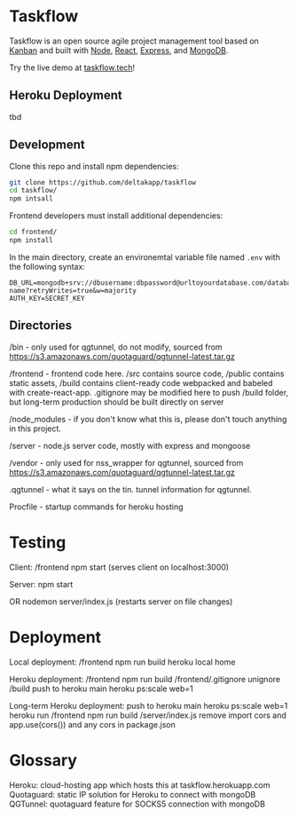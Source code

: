 # Taskflow

Taskflow is an open source agile project management tool based on [Kanban](https://en.wikipedia.org/wiki/Kanban_(development)) and built with [Node](https://nodejs.org/en/), [React](https://reactjs.org/), [Express](https://reactjs.org/), and [MongoDB](https://reactjs.org/).

Try the live demo at [taskflow.tech](https://www.taskflow.tech/)!

## Heroku Deployment

tbd

## Development

Clone this repo and install npm dependencies:
```bash
git clone https://github.com/deltakapp/taskflow
cd taskflow/
npm intsall
```

Frontend developers must install additional dependencies:
```bash
cd frontend/ 
npm install
```

In the main directory, create an environemtal variable file named `.env` with the following syntax:
```
DB_URL=mongodb+srv://dbusername:dbpassword@urltoyourdatabase.com/database-name?retryWrites=true&w=majority
AUTH_KEY=SECRET_KEY
```

## Directories

/bin - only used for qgtunnel, do not modify, sourced from https://s3.amazonaws.com/quotaguard/qgtunnel-latest.tar.gz

/frontend - frontend code here. /src contains source code, /public contains static assets, /build contains client-ready code webpacked and babeled with create-react-app. .gitignore may be modified here to push /build folder, but long-term production should be built directly on server

/node_modules - if you don't know what this is, please don't touch anything in this project.

/server - node.js server code, mostly with express and mongoose

/vendor - only used for nss_wrapper for qgtunnel, sourced from https://s3.amazonaws.com/quotaguard/qgtunnel-latest.tar.gz

.qgtunnel - what it says on the tin. tunnel information for qgtunnel.

Procfile - startup commands for heroku hosting

# Testing

Client: /frontend npm start (serves client on localhost:3000)

Server: npm start

OR nodemon server/index.js (restarts server on file changes)

# Deployment

Local deployment: /frontend npm run build
heroku local home

Heroku deployment: /frontend npm run build
/frontend/.gitignore unignore /build
push to heroku main
heroku ps:scale web=1

Long-term Heroku deployment:
push to heroku main
heroku ps:scale web=1
heroku run /frontend npm run build
/server/index.js remove import cors and app.use(cors()) and any cors in package.json

# Glossary

Heroku: cloud-hosting app which hosts this at taskflow.herokuapp.com
Quotaguard: static IP solution for Heroku to connect with mongoDB
QGTunnel: quotaguard feature for SOCKS5 connection with mongoDB
